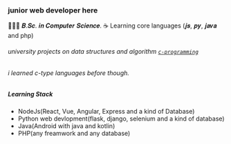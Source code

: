 ### junior web developer here
👨🏻‍💻 𝑩.𝑺𝒄. 𝒊𝒏 𝑪𝒐𝒎𝒑𝒖𝒕𝒆𝒓 𝑺𝒄𝒊𝒆𝒏𝒄𝒆. 
☕ Learning core languages (𝒋𝒔, 𝒑𝒚, 𝒋𝒂𝒗𝒂 and php) 

###### university projects on data structures and algorithm [`c-programming`](https://github.com/cssdipakgiri/c-programming)
###### i learned c-type languages before though.


##### Learning Stack
  - NodeJs(React, Vue, Angular, Express and a kind of Database)
  - Python web devlopment(flask, django, selenium and a kind of database)
  - Java(Android with java and kotlin)
  - PHP(any freamwork and any database)
